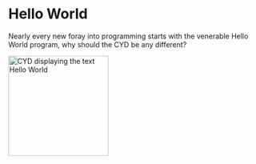 # Hello World

Nearly every new foray into programming starts with the venerable Hello World program, why should the CYD be any different?

<img src="cyd-hello-world-output.jpg" width="200" alt="CYD displaying the text Hello World">